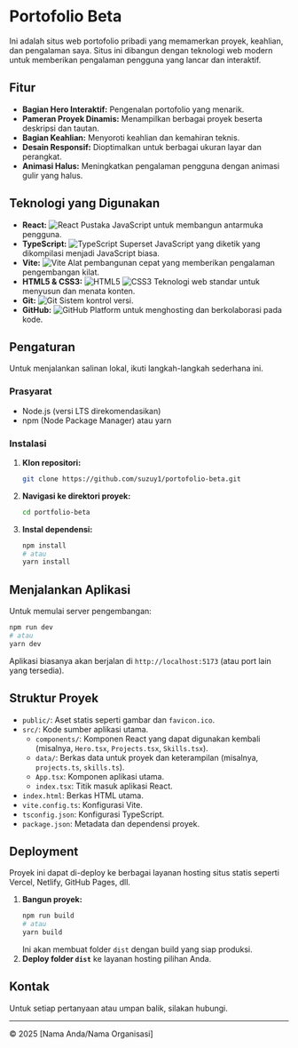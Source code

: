 # Portofolio Beta

Ini adalah situs web portofolio pribadi yang memamerkan proyek, keahlian, dan pengalaman saya. Situs ini dibangun dengan teknologi web modern untuk memberikan pengalaman pengguna yang lancar dan interaktif.

## Fitur

*   **Bagian Hero Interaktif:** Pengenalan portofolio yang menarik.
*   **Pameran Proyek Dinamis:** Menampilkan berbagai proyek beserta deskripsi dan tautan.
*   **Bagian Keahlian:** Menyoroti keahlian dan kemahiran teknis.
*   **Desain Responsif:** Dioptimalkan untuk berbagai ukuran layar dan perangkat.
*   **Animasi Halus:** Meningkatkan pengalaman pengguna dengan animasi gulir yang halus.

## Teknologi yang Digunakan

*   **React:** <img src="https://img.shields.io/badge/React-20232A?style=for-the-badge&logo=react&logoColor=61DAFB" alt="React" /> Pustaka JavaScript untuk membangun antarmuka pengguna.
*   **TypeScript:** <img src="https://img.shields.io/badge/TypeScript-007ACC?style=for-the-badge&logo=typescript&logoColor=white" alt="TypeScript" /> Superset JavaScript yang diketik yang dikompilasi menjadi JavaScript biasa.
*   **Vite:** <img src="https://img.shields.io/badge/Vite-646CFF?style=for-the-badge&logo=vite&logoColor=white" alt="Vite" /> Alat pembangunan cepat yang memberikan pengalaman pengembangan kilat.
*   **HTML5 & CSS3:** <img src="https://img.shields.io/badge/HTML5-E34F26?style=for-the-badge&logo=html5&logoColor=white" alt="HTML5" /> <img src="https://img.shields.io/badge/CSS3-1572B6?style=for-the-badge&logo=css3&logoColor=white" alt="CSS3" /> Teknologi web standar untuk menyusun dan menata konten.
*   **Git:** <img src="https://img.shields.io/badge/Git-F05032?style=for-the-badge&logo=git&logoColor=white" alt="Git" /> Sistem kontrol versi.
*   **GitHub:** <img src="https://img.shields.io/badge/GitHub-100000?style=for-the-badge&logo=github&logoColor=white" alt="GitHub" /> Platform untuk menghosting dan berkolaborasi pada kode.

## Pengaturan

Untuk menjalankan salinan lokal, ikuti langkah-langkah sederhana ini.

### Prasyarat

*   Node.js (versi LTS direkomendasikan)
*   npm (Node Package Manager) atau yarn

### Instalasi

1.  **Klon repositori:**
    ```bash
    git clone https://github.com/suzuy1/portofolio-beta.git
    ```
2.  **Navigasi ke direktori proyek:**
    ```bash
    cd portfolio-beta
    ```
3.  **Instal dependensi:**
    ```bash
    npm install
    # atau
    yarn install
    ```

## Menjalankan Aplikasi

Untuk memulai server pengembangan:

```bash
npm run dev
# atau
yarn dev
```

Aplikasi biasanya akan berjalan di `http://localhost:5173` (atau port lain yang tersedia).

## Struktur Proyek

*   `public/`: Aset statis seperti gambar dan `favicon.ico`.
*   `src/`: Kode sumber aplikasi utama.
    *   `components/`: Komponen React yang dapat digunakan kembali (misalnya, `Hero.tsx`, `Projects.tsx`, `Skills.tsx`).
    *   `data/`: Berkas data untuk proyek dan keterampilan (misalnya, `projects.ts`, `skills.ts`).
    *   `App.tsx`: Komponen aplikasi utama.
    *   `index.tsx`: Titik masuk aplikasi React.
*   `index.html`: Berkas HTML utama.
*   `vite.config.ts`: Konfigurasi Vite.
*   `tsconfig.json`: Konfigurasi TypeScript.
*   `package.json`: Metadata dan dependensi proyek.

## Deployment

Proyek ini dapat di-deploy ke berbagai layanan hosting situs statis seperti Vercel, Netlify, GitHub Pages, dll.

1.  **Bangun proyek:**
    ```bash
    npm run build
    # atau
    yarn build
    ```
    Ini akan membuat folder `dist` dengan build yang siap produksi.
2.  **Deploy folder `dist`** ke layanan hosting pilihan Anda.

## Kontak

Untuk setiap pertanyaan atau umpan balik, silakan hubungi.

---

&copy; 2025 [Nama Anda/Nama Organisasi]
